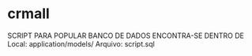# crmall
SCRIPT PARA POPULAR BANCO DE DADOS ENCONTRA-SE DENTRO DE
Local: application/models/
Arquivo: script.sql
